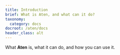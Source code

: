 ```yaml
---
title: Introduction
brief: What is Aten, and what can it do?
taxonomy:
  category: docs
docroot: /aten/docs
header_class: alt
---
```


What **Aten** is, what it can do, and how you can use it.
